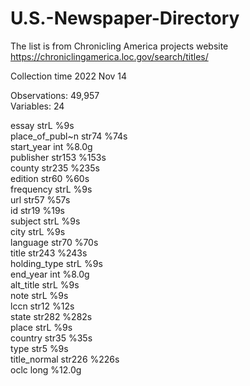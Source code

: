 # U.S.-Newspaper-Directory
The list is from Chronicling America projects website https://chroniclingamerica.loc.gov/search/titles/


Collection time 2022 Nov 14

Observations: 49,957                  
Variables: 24
                
essay           strL    %9s  
place_of_publ~n str74   %74s                  
start_year      int     %8.0g                 
publisher       str153  %153s                 
county          str235  %235s                 
edition         str60   %60s                  
frequency       strL    %9s                   
url             str57   %57s                  
id              str19   %19s                  
subject         strL    %9s                   
city            strL    %9s                   
language        str70   %70s                  
title           str243  %243s                 
holding_type    strL    %9s                   
end_year        int     %8.0g                 
alt_title       strL    %9s                   
note            strL    %9s                   
lccn            str12   %12s                  
state           str282  %282s                 
place           strL    %9s                   
country         str35   %35s                  
type            str5    %9s                   
title_normal    str226  %226s                 
oclc            long    %12.0g                
 
